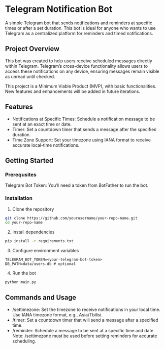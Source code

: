 # Telegram Notification Bot

A simple Telegram bot that sends notifications and reminders at specific times or after a set duration. This bot is ideal for anyone who wants to use Telegram as a centralized platform for reminders and timed notifications.

## Project Overview
This bot was created to help users receive scheduled messages directly within Telegram. Telegram’s cross-device functionality allows users to access these notifications on any device, ensuring messages remain visible as unread until checked.

This project is a Minimum Viable Product (MVP), with basic functionalities. New features and enhancements will be added in future iterations.

## Features
- Notifications at Specific Times: Schedule a notification message to be sent at an exact time or date.
- Timer: Set a countdown timer that sends a message after the specified duration.
- Time Zone Support: Set your timezone using IANA format to receive accurate local-time notifications.

## Getting Started

### Prerequsites

Telegram Bot Token: You’ll need a token from BotFather to run the bot.

### Installation

1. Clone the repository

```bash
git clone https://github.com/yourusername/your-repo-name.git
cd your-repo-name
```
2. Install dependencies

```bash
pip install -r requirements.txt
```

3. Configure environment variables

```env
TELEGRAM_BOT_TOKEN=<your-telegram-bot-token>
DB_PATH=data/users.db # optional
```

4. Run the bot

```bash
python main.py
```

## Commands and Usage

- /settimezone: Set the timezone to receive notifications in your local time. Use IANA timezone format, e.g., Asia/Tbilisi.
- /timer: Set a countdown timer that will send a message after a specified time.
- /reminder: Schedule a message to be sent at a specific time and date.
Note: /settimezone must be used before setting reminders for accurate scheduling.
